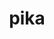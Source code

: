 ---
title: "pika"
layout: cache
categories: [package, develop]
meta: {"compilers": ["gcc@=11.4.0"], "num_specs": 23, "num_specs_by_stack": {"e4s": 10, "e4s-neoverse-v2": 10, "e4s-neoverse_v1": 3, "root": 23}, "oss": ["ubuntu22.04"], "platforms": ["linux"], "stacks": ["e4s", "e4s-neoverse-v2", "e4s-neoverse_v1", "root"], "targets": ["neoverse_v1", "neoverse_v2", "x86_64_v3"], "versions": ["0.30.1", "0.31.0", "0.32.0"]}
spec_details: [{"compiler": "gcc@=11.4.0", "hash": "5yr7iba6kv4dp746gmiktwseeumxdodn", "os": "ubuntu22.04", "platform": "linux", "size": "-", "stacks": ["e4s-neoverse_v1", "root"], "tarball": "https://binaries.spack.io/develop/build_cache/linux-ubuntu22.04-neoverse_v1/gcc-11.4.0/pika-0.30.1/linux-ubuntu22.04-neoverse_v1-gcc-11.4.0-pika-0.30.1-5yr7iba6kv4dp746gmiktwseeumxdodn.spack", "target": "neoverse_v1", "variants": ["~apex", "build_system=cmake", "build_type=Release", "~cuda", "cxxstd=17", "~examples", "generator=ninja", "~generic_coroutines", "~ipo", "malloc=mimalloc", "+mpi", "~rocm", "~sanitizers", "+shared", "~stdexec", "~tracy", "~valgrind"], "versions": ["0.30.1"]}, {"compiler": "gcc@=11.4.0", "hash": "apszks37xa374w6z2l3pcdgfbiagmqii", "os": "ubuntu22.04", "platform": "linux", "size": "-", "stacks": ["e4s-neoverse_v1", "root"], "tarball": "https://binaries.spack.io/develop/build_cache/linux-ubuntu22.04-neoverse_v1/gcc-11.4.0/pika-0.30.1/linux-ubuntu22.04-neoverse_v1-gcc-11.4.0-pika-0.30.1-apszks37xa374w6z2l3pcdgfbiagmqii.spack", "target": "neoverse_v1", "variants": ["~apex", "build_system=cmake", "build_type=Release", "~cuda", "cxxstd=17", "~examples", "generator=ninja", "~generic_coroutines", "~ipo", "malloc=mimalloc", "+mpi", "~rocm", "~sanitizers", "+shared", "~stdexec", "~tracy", "~valgrind"], "versions": ["0.30.1"]}, {"compiler": "gcc@=11.4.0", "hash": "jjbkr4o6iahxgp24nwdiqu6f2mluvt6d", "os": "ubuntu22.04", "platform": "linux", "size": "-", "stacks": ["e4s-neoverse_v1", "root"], "tarball": "https://binaries.spack.io/develop/build_cache/linux-ubuntu22.04-neoverse_v1/gcc-11.4.0/pika-0.30.1/linux-ubuntu22.04-neoverse_v1-gcc-11.4.0-pika-0.30.1-jjbkr4o6iahxgp24nwdiqu6f2mluvt6d.spack", "target": "neoverse_v1", "variants": ["~apex", "build_system=cmake", "build_type=Release", "~cuda", "cxxstd=17", "~examples", "generator=ninja", "~generic_coroutines", "~ipo", "malloc=mimalloc", "+mpi", "~rocm", "~sanitizers", "+shared", "~stdexec", "~tracy", "~valgrind"], "versions": ["0.30.1"]}, {"compiler": "gcc@=11.4.0", "hash": "wsyjse3dkhjyvbwl6247u3qiqy2323ca", "os": "ubuntu22.04", "platform": "linux", "size": "-", "stacks": ["e4s-neoverse-v2", "root"], "tarball": "https://binaries.spack.io/develop/build_cache/linux-ubuntu22.04-neoverse_v2/gcc-11.4.0/pika-0.31.0/linux-ubuntu22.04-neoverse_v2-gcc-11.4.0-pika-0.31.0-wsyjse3dkhjyvbwl6247u3qiqy2323ca.spack", "target": "neoverse_v2", "variants": ["~apex", "build_system=cmake", "build_type=Release", "~cuda", "cxxstd=17", "~examples", "generator=ninja", "~generic_coroutines", "~ipo", "malloc=mimalloc", "+mpi", "~rocm", "~sanitizers", "+shared", "~stdexec", "~tracy", "~valgrind"], "versions": ["0.31.0"]}, {"compiler": "gcc@=11.4.0", "hash": "qkwaetpedmwmwraglrbuyz43vhumbjg3", "os": "ubuntu22.04", "platform": "linux", "size": "-", "stacks": ["e4s-neoverse-v2", "root"], "tarball": "https://binaries.spack.io/develop/build_cache/linux-ubuntu22.04-neoverse_v2/gcc-11.4.0/pika-0.31.0/linux-ubuntu22.04-neoverse_v2-gcc-11.4.0-pika-0.31.0-qkwaetpedmwmwraglrbuyz43vhumbjg3.spack", "target": "neoverse_v2", "variants": ["~apex", "build_system=cmake", "build_type=Release", "~cuda", "cxxstd=17", "~examples", "generator=ninja", "~generic_coroutines", "~ipo", "malloc=mimalloc", "+mpi", "~rocm", "~sanitizers", "+shared", "~stdexec", "~tracy", "~valgrind"], "versions": ["0.31.0"]}, {"compiler": "gcc@=11.4.0", "hash": "rtyh6wh2xnaqrdtukwio4x5gljkce6lg", "os": "ubuntu22.04", "platform": "linux", "size": "-", "stacks": ["e4s-neoverse-v2", "root"], "tarball": "https://binaries.spack.io/develop/build_cache/linux-ubuntu22.04-neoverse_v2/gcc-11.4.0/pika-0.31.0/linux-ubuntu22.04-neoverse_v2-gcc-11.4.0-pika-0.31.0-rtyh6wh2xnaqrdtukwio4x5gljkce6lg.spack", "target": "neoverse_v2", "variants": ["~apex", "build_system=cmake", "build_type=Release", "~cuda", "cxxstd=17", "~examples", "generator=ninja", "~generic_coroutines", "~ipo", "malloc=mimalloc", "+mpi", "~rocm", "~sanitizers", "+shared", "~stdexec", "~tracy", "~valgrind"], "versions": ["0.31.0"]}, {"compiler": "gcc@=11.4.0", "hash": "dug4f4jpov4wuqxnysvhkeumz52zhpqe", "os": "ubuntu22.04", "platform": "linux", "size": "-", "stacks": ["e4s-neoverse-v2", "root"], "tarball": "https://binaries.spack.io/develop/build_cache/linux-ubuntu22.04-neoverse_v2/gcc-11.4.0/pika-0.31.0/linux-ubuntu22.04-neoverse_v2-gcc-11.4.0-pika-0.31.0-dug4f4jpov4wuqxnysvhkeumz52zhpqe.spack", "target": "neoverse_v2", "variants": ["~apex", "build_system=cmake", "build_type=Release", "~cuda", "cxxstd=17", "~examples", "generator=ninja", "~generic_coroutines", "~ipo", "malloc=mimalloc", "+mpi", "~rocm", "~sanitizers", "+shared", "~stdexec", "~tracy", "~valgrind"], "versions": ["0.31.0"]}, {"compiler": "gcc@=11.4.0", "hash": "by4usgdnu5rf6k45bpyhqeniod5jw32t", "os": "ubuntu22.04", "platform": "linux", "size": "-", "stacks": ["e4s-neoverse-v2", "root"], "tarball": "https://binaries.spack.io/develop/build_cache/linux-ubuntu22.04-neoverse_v2/gcc-11.4.0/pika-0.32.0/linux-ubuntu22.04-neoverse_v2-gcc-11.4.0-pika-0.32.0-by4usgdnu5rf6k45bpyhqeniod5jw32t.spack", "target": "neoverse_v2", "variants": ["~apex", "build_system=cmake", "build_type=Release", "~cuda", "cxxstd=17", "~examples", "generator=ninja", "~generic_coroutines", "~ipo", "malloc=mimalloc", "+mpi", "~rocm", "~sanitizers", "+shared", "~stdexec", "~tracy", "~valgrind"], "versions": ["0.32.0"]}, {"compiler": "gcc@=11.4.0", "hash": "kqkgil32yiay3yzwyyyg7pxabqnr7k3n", "os": "ubuntu22.04", "platform": "linux", "size": "-", "stacks": ["e4s-neoverse-v2", "root"], "tarball": "https://binaries.spack.io/develop/build_cache/linux-ubuntu22.04-neoverse_v2/gcc-11.4.0/pika-0.32.0/linux-ubuntu22.04-neoverse_v2-gcc-11.4.0-pika-0.32.0-kqkgil32yiay3yzwyyyg7pxabqnr7k3n.spack", "target": "neoverse_v2", "variants": ["~apex", "build_system=cmake", "build_type=Release", "~cuda", "cxxstd=17", "~examples", "generator=ninja", "~generic_coroutines", "~ipo", "malloc=mimalloc", "+mpi", "~rocm", "~sanitizers", "+shared", "~stdexec", "~tracy", "~valgrind"], "versions": ["0.32.0"]}, {"compiler": "gcc@=11.4.0", "hash": "4ribbcv2nlup3v746vywd7szpxeyiscr", "os": "ubuntu22.04", "platform": "linux", "size": "-", "stacks": ["e4s-neoverse-v2", "root"], "tarball": "https://binaries.spack.io/develop/build_cache/linux-ubuntu22.04-neoverse_v2/gcc-11.4.0/pika-0.31.0/linux-ubuntu22.04-neoverse_v2-gcc-11.4.0-pika-0.31.0-4ribbcv2nlup3v746vywd7szpxeyiscr.spack", "target": "neoverse_v2", "variants": ["~apex", "build_system=cmake", "build_type=Release", "~cuda", "cxxstd=17", "~examples", "generator=ninja", "~generic_coroutines", "~ipo", "malloc=mimalloc", "+mpi", "~rocm", "~sanitizers", "+shared", "~stdexec", "~tracy", "~valgrind"], "versions": ["0.31.0"]}, {"compiler": "gcc@=11.4.0", "hash": "ozray2mr35qswfqwlqar7exmx6gb6cil", "os": "ubuntu22.04", "platform": "linux", "size": "-", "stacks": ["e4s-neoverse-v2", "root"], "tarball": "https://binaries.spack.io/develop/build_cache/linux-ubuntu22.04-neoverse_v2/gcc-11.4.0/pika-0.31.0/linux-ubuntu22.04-neoverse_v2-gcc-11.4.0-pika-0.31.0-ozray2mr35qswfqwlqar7exmx6gb6cil.spack", "target": "neoverse_v2", "variants": ["~apex", "build_system=cmake", "build_type=Release", "~cuda", "cxxstd=17", "~examples", "generator=ninja", "~generic_coroutines", "~ipo", "malloc=mimalloc", "+mpi", "~rocm", "~sanitizers", "+shared", "~stdexec", "~tracy", "~valgrind"], "versions": ["0.31.0"]}, {"compiler": "gcc@=11.4.0", "hash": "uhc4ddofezbgkzmde6cpn4gmoha4bztb", "os": "ubuntu22.04", "platform": "linux", "size": "-", "stacks": ["e4s-neoverse-v2", "root"], "tarball": "https://binaries.spack.io/develop/build_cache/linux-ubuntu22.04-neoverse_v2/gcc-11.4.0/pika-0.32.0/linux-ubuntu22.04-neoverse_v2-gcc-11.4.0-pika-0.32.0-uhc4ddofezbgkzmde6cpn4gmoha4bztb.spack", "target": "neoverse_v2", "variants": ["~apex", "build_system=cmake", "build_type=Release", "~cuda", "cxxstd=17", "~examples", "generator=ninja", "~generic_coroutines", "~ipo", "malloc=mimalloc", "+mpi", "~rocm", "~sanitizers", "+shared", "~stdexec", "~tracy", "~valgrind"], "versions": ["0.32.0"]}, {"compiler": "gcc@=11.4.0", "hash": "qlufwwe72rqz7b7f3rioatag6rkc4fcs", "os": "ubuntu22.04", "platform": "linux", "size": "-", "stacks": ["e4s-neoverse-v2", "root"], "tarball": "https://binaries.spack.io/develop/build_cache/linux-ubuntu22.04-neoverse_v2/gcc-11.4.0/pika-0.31.0/linux-ubuntu22.04-neoverse_v2-gcc-11.4.0-pika-0.31.0-qlufwwe72rqz7b7f3rioatag6rkc4fcs.spack", "target": "neoverse_v2", "variants": ["~apex", "build_system=cmake", "build_type=Release", "~cuda", "cxxstd=17", "~examples", "generator=ninja", "~generic_coroutines", "~ipo", "malloc=mimalloc", "+mpi", "~rocm", "~sanitizers", "+shared", "~stdexec", "~tracy", "~valgrind"], "versions": ["0.31.0"]}, {"compiler": "gcc@=11.4.0", "hash": "z5kflqzdqthleeegkui3rbeqgtx7tbjb", "os": "ubuntu22.04", "platform": "linux", "size": "-", "stacks": ["e4s", "root"], "tarball": "https://binaries.spack.io/develop/build_cache/linux-ubuntu22.04-x86_64_v3/gcc-11.4.0/pika-0.31.0/linux-ubuntu22.04-x86_64_v3-gcc-11.4.0-pika-0.31.0-z5kflqzdqthleeegkui3rbeqgtx7tbjb.spack", "target": "x86_64_v3", "variants": ["~apex", "build_system=cmake", "build_type=Release", "~cuda", "cxxstd=17", "~examples", "generator=ninja", "~generic_coroutines", "~ipo", "malloc=mimalloc", "+mpi", "~rocm", "~sanitizers", "+shared", "~stdexec", "~tracy", "~valgrind"], "versions": ["0.31.0"]}, {"compiler": "gcc@=11.4.0", "hash": "ksou6xawepeu6d5bpr64yj4cjibmhzfs", "os": "ubuntu22.04", "platform": "linux", "size": "-", "stacks": ["e4s", "root"], "tarball": "https://binaries.spack.io/develop/build_cache/linux-ubuntu22.04-x86_64_v3/gcc-11.4.0/pika-0.31.0/linux-ubuntu22.04-x86_64_v3-gcc-11.4.0-pika-0.31.0-ksou6xawepeu6d5bpr64yj4cjibmhzfs.spack", "target": "x86_64_v3", "variants": ["~apex", "build_system=cmake", "build_type=Release", "~cuda", "cxxstd=17", "~examples", "generator=ninja", "~generic_coroutines", "~ipo", "malloc=mimalloc", "+mpi", "~rocm", "~sanitizers", "+shared", "~stdexec", "~tracy", "~valgrind"], "versions": ["0.31.0"]}, {"compiler": "gcc@=11.4.0", "hash": "ihdo5li36ujnidu2gfn62lu7g2hxs2mi", "os": "ubuntu22.04", "platform": "linux", "size": "-", "stacks": ["e4s", "root"], "tarball": "https://binaries.spack.io/develop/build_cache/linux-ubuntu22.04-x86_64_v3/gcc-11.4.0/pika-0.31.0/linux-ubuntu22.04-x86_64_v3-gcc-11.4.0-pika-0.31.0-ihdo5li36ujnidu2gfn62lu7g2hxs2mi.spack", "target": "x86_64_v3", "variants": ["~apex", "build_system=cmake", "build_type=Release", "~cuda", "cxxstd=17", "~examples", "generator=ninja", "~generic_coroutines", "~ipo", "malloc=mimalloc", "+mpi", "~rocm", "~sanitizers", "+shared", "~stdexec", "~tracy", "~valgrind"], "versions": ["0.31.0"]}, {"compiler": "gcc@=11.4.0", "hash": "uxdihjrx4vaketalsidoncaie5fawah6", "os": "ubuntu22.04", "platform": "linux", "size": "-", "stacks": ["e4s", "root"], "tarball": "https://binaries.spack.io/develop/build_cache/linux-ubuntu22.04-x86_64_v3/gcc-11.4.0/pika-0.31.0/linux-ubuntu22.04-x86_64_v3-gcc-11.4.0-pika-0.31.0-uxdihjrx4vaketalsidoncaie5fawah6.spack", "target": "x86_64_v3", "variants": ["~apex", "build_system=cmake", "build_type=Release", "~cuda", "cxxstd=17", "~examples", "generator=ninja", "~generic_coroutines", "~ipo", "malloc=mimalloc", "+mpi", "~rocm", "~sanitizers", "+shared", "~stdexec", "~tracy", "~valgrind"], "versions": ["0.31.0"]}, {"compiler": "gcc@=11.4.0", "hash": "kv3jmfkagswqiykwyqsj4qd6kpuebfz2", "os": "ubuntu22.04", "platform": "linux", "size": "-", "stacks": ["e4s", "root"], "tarball": "https://binaries.spack.io/develop/build_cache/linux-ubuntu22.04-x86_64_v3/gcc-11.4.0/pika-0.31.0/linux-ubuntu22.04-x86_64_v3-gcc-11.4.0-pika-0.31.0-kv3jmfkagswqiykwyqsj4qd6kpuebfz2.spack", "target": "x86_64_v3", "variants": ["~apex", "build_system=cmake", "build_type=Release", "~cuda", "cxxstd=17", "~examples", "generator=ninja", "~generic_coroutines", "~ipo", "malloc=mimalloc", "+mpi", "~rocm", "~sanitizers", "+shared", "~stdexec", "~tracy", "~valgrind"], "versions": ["0.31.0"]}, {"compiler": "gcc@=11.4.0", "hash": "k7i6dwo62dznr3pmj7c5n6u7gq7422fo", "os": "ubuntu22.04", "platform": "linux", "size": "-", "stacks": ["e4s", "root"], "tarball": "https://binaries.spack.io/develop/build_cache/linux-ubuntu22.04-x86_64_v3/gcc-11.4.0/pika-0.31.0/linux-ubuntu22.04-x86_64_v3-gcc-11.4.0-pika-0.31.0-k7i6dwo62dznr3pmj7c5n6u7gq7422fo.spack", "target": "x86_64_v3", "variants": ["~apex", "build_system=cmake", "build_type=Release", "~cuda", "cxxstd=17", "~examples", "generator=ninja", "~generic_coroutines", "~ipo", "malloc=mimalloc", "+mpi", "~rocm", "~sanitizers", "+shared", "~stdexec", "~tracy", "~valgrind"], "versions": ["0.31.0"]}, {"compiler": "gcc@=11.4.0", "hash": "ubnrx5l2gllini4emxy4kpm6zko4dm6b", "os": "ubuntu22.04", "platform": "linux", "size": "-", "stacks": ["e4s", "root"], "tarball": "https://binaries.spack.io/develop/build_cache/linux-ubuntu22.04-x86_64_v3/gcc-11.4.0/pika-0.32.0/linux-ubuntu22.04-x86_64_v3-gcc-11.4.0-pika-0.32.0-ubnrx5l2gllini4emxy4kpm6zko4dm6b.spack", "target": "x86_64_v3", "variants": ["~apex", "build_system=cmake", "build_type=Release", "~cuda", "cxxstd=17", "~examples", "generator=ninja", "~generic_coroutines", "~ipo", "malloc=mimalloc", "+mpi", "~rocm", "~sanitizers", "+shared", "~stdexec", "~tracy", "~valgrind"], "versions": ["0.32.0"]}, {"compiler": "gcc@=11.4.0", "hash": "zmvjfdh6whlzfynywtext2rjl62shs5i", "os": "ubuntu22.04", "platform": "linux", "size": "-", "stacks": ["e4s", "root"], "tarball": "https://binaries.spack.io/develop/build_cache/linux-ubuntu22.04-x86_64_v3/gcc-11.4.0/pika-0.32.0/linux-ubuntu22.04-x86_64_v3-gcc-11.4.0-pika-0.32.0-zmvjfdh6whlzfynywtext2rjl62shs5i.spack", "target": "x86_64_v3", "variants": ["~apex", "build_system=cmake", "build_type=Release", "~cuda", "cxxstd=17", "~examples", "generator=ninja", "~generic_coroutines", "~ipo", "malloc=mimalloc", "+mpi", "~rocm", "~sanitizers", "+shared", "~stdexec", "~tracy", "~valgrind"], "versions": ["0.32.0"]}, {"compiler": "gcc@=11.4.0", "hash": "cta4krzo6iamon3jzgeke7cpfxn7s6xz", "os": "ubuntu22.04", "platform": "linux", "size": "-", "stacks": ["e4s", "root"], "tarball": "https://binaries.spack.io/develop/build_cache/linux-ubuntu22.04-x86_64_v3/gcc-11.4.0/pika-0.31.0/linux-ubuntu22.04-x86_64_v3-gcc-11.4.0-pika-0.31.0-cta4krzo6iamon3jzgeke7cpfxn7s6xz.spack", "target": "x86_64_v3", "variants": ["~apex", "build_system=cmake", "build_type=Release", "~cuda", "cxxstd=17", "~examples", "generator=ninja", "~generic_coroutines", "~ipo", "malloc=mimalloc", "+mpi", "~rocm", "~sanitizers", "+shared", "~stdexec", "~tracy", "~valgrind"], "versions": ["0.31.0"]}, {"compiler": "gcc@=11.4.0", "hash": "vrk6rsh5rd7fw6cv66wh6owo7ng66huj", "os": "ubuntu22.04", "platform": "linux", "size": "-", "stacks": ["e4s", "root"], "tarball": "https://binaries.spack.io/develop/build_cache/linux-ubuntu22.04-x86_64_v3/gcc-11.4.0/pika-0.32.0/linux-ubuntu22.04-x86_64_v3-gcc-11.4.0-pika-0.32.0-vrk6rsh5rd7fw6cv66wh6owo7ng66huj.spack", "target": "x86_64_v3", "variants": ["~apex", "build_system=cmake", "build_type=Release", "~cuda", "cxxstd=17", "~examples", "generator=ninja", "~generic_coroutines", "~ipo", "malloc=mimalloc", "+mpi", "~rocm", "~sanitizers", "+shared", "~stdexec", "~tracy", "~valgrind"], "versions": ["0.32.0"]}]
---